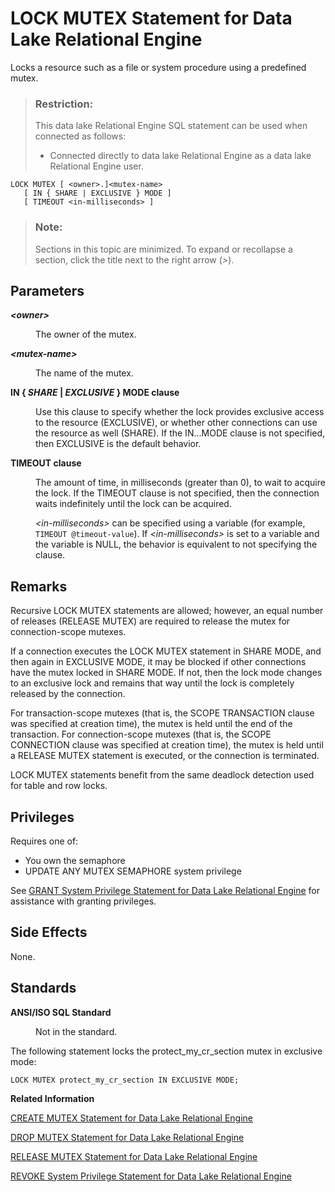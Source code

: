 <!-- loio8171b78c6ce2101489eac0eed03b6321 -->

# LOCK MUTEX Statement for Data Lake Relational Engine

Locks a resource such as a file or system procedure using a predefined mutex.



> ### Restriction:  
> This data lake Relational Engine SQL statement can be used when connected as follows:
> 
> -   Connected directly to data lake Relational Engine as a data lake Relational Engine user.



```
LOCK MUTEX [ <owner>.]<mutex-name> 
   [ IN { SHARE | EXCLUSIVE } MODE ] 
   [ TIMEOUT <in-milliseconds> ]

```



> ### Note:  
> Sections in this topic are minimized. To expand or recollapse a section, click the title next to the right arrow \(*\>*\).



## Parameters


<dl>
<dt><b>

*<owner\>*

</b></dt>
<dd>

The owner of the mutex.



</dd><dt><b>

*<mutex-name\>*

</b></dt>
<dd>

The name of the mutex.



</dd><dt><b>

IN \{ *SHARE* | *EXCLUSIVE* \} MODE clause

</b></dt>
<dd>

Use this clause to specify whether the lock provides exclusive access to the resource \(EXCLUSIVE\), or whether other connections can use the resource as well \(SHARE\). If the IN...MODE clause is not specified, then EXCLUSIVE is the default behavior.



</dd><dt><b>

TIMEOUT clause

</b></dt>
<dd>

The amount of time, in milliseconds \(greater than 0\), to wait to acquire the lock. If the TIMEOUT clause is not specified, then the connection waits indefinitely until the lock can be acquired.

*<in-milliseconds\>* can be specified using a variable \(for example, `TIMEOUT @timeout-value`\). If *<in-milliseconds\>* is set to a variable and the variable is NULL, the behavior is equivalent to not specifying the clause.



</dd>
</dl>



## Remarks

Recursive LOCK MUTEX statements are allowed; however, an equal number of releases \(RELEASE MUTEX\) are required to release the mutex for connection-scope mutexes.

If a connection executes the LOCK MUTEX statement in SHARE MODE, and then again in EXCLUSIVE MODE, it may be blocked if other connections have the mutex locked in SHARE MODE. If not, then the lock mode changes to an exclusive lock and remains that way until the lock is completely released by the connection.

For transaction-scope mutexes \(that is, the SCOPE TRANSACTION clause was specified at creation time\), the mutex is held until the end of the transaction. For connection-scope mutexes \(that is, the SCOPE CONNECTION clause was specified at creation time\), the mutex is held until a RELEASE MUTEX statement is executed, or the connection is terminated.

LOCK MUTEX statements benefit from the same deadlock detection used for table and row locks.



<a name="loio8171b78c6ce2101489eac0eed03b6321__section_gvx_3wx_m2b"/>

## Privileges

Requires one of:

-   You own the semaphore
-   UPDATE ANY MUTEX SEMAPHORE system privilege

See [GRANT System Privilege Statement for Data Lake Relational Engine](grant-system-privilege-statement-for-data-lake-relational-engine-a3dfcb0.md) for assistance with granting privileges.



## Side Effects

None.



## Standards


<dl>
<dt><b>

ANSI/ISO SQL Standard

</b></dt>
<dd>

Not in the standard.



</dd>
</dl>



The following statement locks the protect\_my\_cr\_section mutex in exclusive mode:

```
LOCK MUTEX protect_my_cr_section IN EXCLUSIVE MODE;
```

**Related Information**  


[CREATE MUTEX Statement for Data Lake Relational Engine](create-mutex-statement-for-data-lake-relational-engine-816c2a3.md "Creates or replaces a mutex (lock) that can be used to lock a resource such as a file or a procedure.")

[DROP MUTEX Statement for Data Lake Relational Engine](drop-mutex-statement-for-data-lake-relational-engine-816e9ff.md "Drops the specified mutex.")

[RELEASE MUTEX Statement for Data Lake Relational Engine](release-mutex-statement-for-data-lake-relational-engine-8172a39.md "Releases the specified connection-scope mutex, if it is locked by the current connection.")

[REVOKE System Privilege Statement for Data Lake Relational Engine](revoke-system-privilege-statement-for-data-lake-relational-engine-a3eadda.md "Removes specific system privileges from specific users and the right to administer the privilege.")

